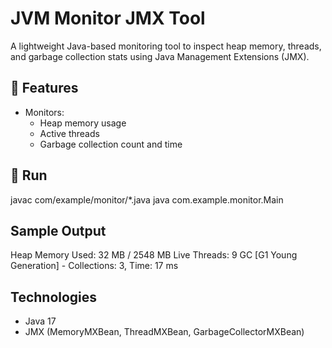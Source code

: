 # JVM Monitor JMX Tool

A lightweight Java-based monitoring tool to inspect heap memory, threads, and garbage collection stats using Java Management Extensions (JMX).

## 🔧 Features

- Monitors:
  - Heap memory usage
  - Active threads
  - Garbage collection count and time

## 🚀 Run
javac com/example/monitor/*.java
java com.example.monitor.Main

## Sample Output

Heap Memory Used: 32 MB / 2548 MB
Live Threads: 9
GC [G1 Young Generation] - Collections: 3, Time: 17 ms



## Technologies

- Java 17
- JMX (MemoryMXBean, ThreadMXBean, GarbageCollectorMXBean)
